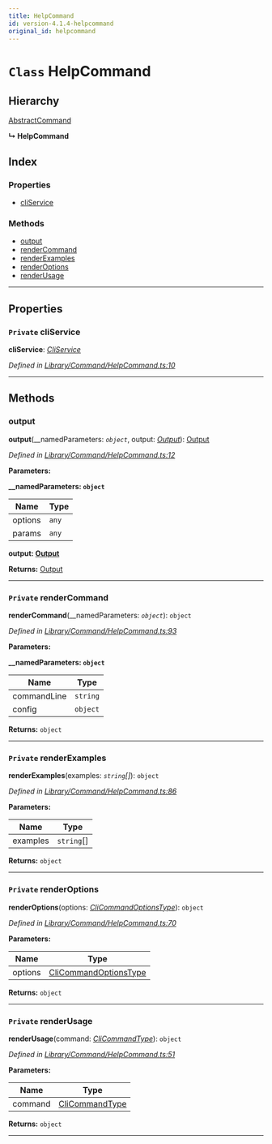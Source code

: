 ```yaml
---
title: HelpCommand
id: version-4.1.4-helpcommand
original_id: helpcommand
---
```


# `Class` HelpCommand

## Hierarchy

 [AbstractCommand](abstractcommand)

**↳ HelpCommand**

## Index

### Properties

* [cliService](helpcommand#cliservice)

### Methods

* [output](helpcommand#output)
* [renderCommand](helpcommand#rendercommand)
* [renderExamples](helpcommand#renderexamples)
* [renderOptions](helpcommand#renderoptions)
* [renderUsage](helpcommand#renderusage)

---

## Properties

<a id="cliservice"></a>

### `Private` cliService

**cliService**: *[CliService](cliservice)*

*Defined in [Library/Command/HelpCommand.ts:10](https://github.com/SpoonX/stix/blob/14007e3/src/Library/Command/HelpCommand.ts#L10)*

___

## Methods

<a id="output"></a>

###  output

**output**(__namedParameters: *`object`*, output: *[Output](output)*): [Output](output)

*Defined in [Library/Command/HelpCommand.ts:12](https://github.com/SpoonX/stix/blob/14007e3/src/Library/Command/HelpCommand.ts#L12)*

**Parameters:**

**__namedParameters: `object`**

| Name | Type |
| ------ | ------ |
| options | `any` |
| params | `any` |

**output: [Output](output)**

**Returns:** [Output](output)

___
<a id="rendercommand"></a>

### `Private` renderCommand

**renderCommand**(__namedParameters: *`object`*): `object`

*Defined in [Library/Command/HelpCommand.ts:93](https://github.com/SpoonX/stix/blob/14007e3/src/Library/Command/HelpCommand.ts#L93)*

**Parameters:**

**__namedParameters: `object`**

| Name | Type |
| ------ | ------ |
| commandLine | `string` |
| config | `object` |

**Returns:** `object`

___
<a id="renderexamples"></a>

### `Private` renderExamples

**renderExamples**(examples: *`string`[]*): `object`

*Defined in [Library/Command/HelpCommand.ts:86](https://github.com/SpoonX/stix/blob/14007e3/src/Library/Command/HelpCommand.ts#L86)*

**Parameters:**

| Name | Type |
| ------ | ------ |
| examples | `string`[] |

**Returns:** `object`

___
<a id="renderoptions"></a>

### `Private` renderOptions

**renderOptions**(options: *[CliCommandOptionsType](../modules/clitypes#clicommandoptionstype)*): `object`

*Defined in [Library/Command/HelpCommand.ts:70](https://github.com/SpoonX/stix/blob/14007e3/src/Library/Command/HelpCommand.ts#L70)*

**Parameters:**

| Name | Type |
| ------ | ------ |
| options | [CliCommandOptionsType](../modules/clitypes#clicommandoptionstype) |

**Returns:** `object`

___
<a id="renderusage"></a>

### `Private` renderUsage

**renderUsage**(command: *[CliCommandType](../modules/clitypes#clicommandtype)*): `object`

*Defined in [Library/Command/HelpCommand.ts:51](https://github.com/SpoonX/stix/blob/14007e3/src/Library/Command/HelpCommand.ts#L51)*

**Parameters:**

| Name | Type |
| ------ | ------ |
| command | [CliCommandType](../modules/clitypes#clicommandtype) |

**Returns:** `object`

___


